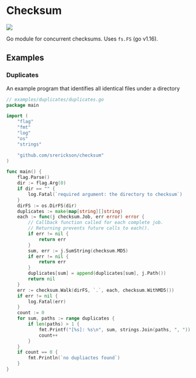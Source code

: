 # Checksum  

[![](https://godoc.org/github.com/srerickson/checksum?status.svg)](https://godoc.org/github.com/srerickson/checksum)

Go module for concurrent checksums. Uses `fs.FS` (go v1.16).

## Examples

### Duplicates

An example program that identifies all identical files under a directory

```go
// examples/duplicates/duplicates.go
package main

import (
	"flag"
	"fmt"
	"log"
	"os"
	"strings"

	"github.com/srerickson/checksum"
)

func main() {
	flag.Parse()
	dir := flag.Arg(0)
	if dir == "" {
		log.Fatal(`required argument: the directory to checksum`)
	}
	dirFS := os.DirFS(dir)
	duplicates := make(map[string][]string)
	each := func(j checksum.Job, err error) error {
		// Callback function called for each complete job.
		// Returning prevents future calls to each().
		if err != nil {
			return err
		}
		sum, err := j.SumString(checksum.MD5)
		if err != nil {
			return err
		}
		duplicates[sum] = append(duplicates[sum], j.Path())
		return nil
	}
	err := checksum.Walk(dirFS, `.`, each, checksum.WithMD5())
	if err != nil {
		log.Fatal(err)
	}
	count := 0
	for sum, paths := range duplicates {
		if len(paths) > 1 {
			fmt.Printf("[%s]: %s\n", sum, strings.Join(paths, ", "))
			count++
		}
	}
	if count == 0 {
		fmt.Println(`no dupliactes found`)
	}
}
```